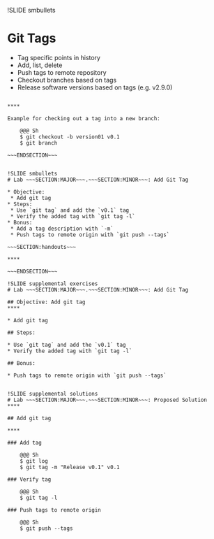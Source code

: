 !SLIDE smbullets
# Git Tags

* Tag specific points in history
* Add, list, delete
* Push tags to remote repository
* Checkout branches based on tags
* Release software versions based on tags (e.g. v2.9.0)

~~~SECTION:handouts~~~

****

Example for checking out a tag into a new branch:

    @@@ Sh
    $ git checkout -b version01 v0.1
    $ git branch

~~~ENDSECTION~~~


!SLIDE smbullets
# Lab ~~~SECTION:MAJOR~~~.~~~SECTION:MINOR~~~: Add Git Tag

* Objective:
 * Add git tag
* Steps:
 * Use `git tag` and add the `v0.1` tag
 * Verify the added tag with `git tag -l`
* Bonus:
 * Add a tag description with `-m`
 * Push tags to remote origin with `git push --tags`

~~~SECTION:handouts~~~

****

~~~ENDSECTION~~~

!SLIDE supplemental exercises
# Lab ~~~SECTION:MAJOR~~~.~~~SECTION:MINOR~~~: Add Git Tag

## Objective: Add git tag
****

* Add git tag

## Steps:

* Use `git tag` and add the `v0.1` tag
* Verify the added tag with `git tag -l`

## Bonus:

* Push tags to remote origin with `git push --tags`


!SLIDE supplemental solutions
# Lab ~~~SECTION:MAJOR~~~.~~~SECTION:MINOR~~~: Proposed Solution
****

## Add git tag

****

### Add tag

    @@@ Sh
    $ git log
    $ git tag -m "Release v0.1" v0.1

### Verify tag

    @@@ Sh
    $ git tag -l

### Push tags to remote origin

    @@@ Sh
    $ git push --tags
